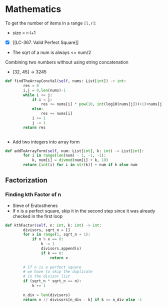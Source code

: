 ---
---
# Mathematics

To get the number of items in a range ``[l,r]``: 
- size = r-l+1

- [x] [[LC-367. Valid Perfect Square]] 
- The sqrt of a num is always <= num/2

Combining two numbers without using string concatenation
- [32, 45] -> 3245
```python
def findTheArrayConcVal(self, nums: List[int]) -> int:
        res = 0
        i,j = 0,len(nums)-1
        while i <= j:
            if i < j:
                res += nums[i] * pow(10, int(log10(nums[j]))+1)+nums[j]
            else:
                res += nums[i]
            i += 1
            j -= 1
        return res
            
```

- Add two integers into array form
```python
def addToArrayForm(self, num: List[int], k: int) -> List[int]:
        for i in range(len(num) - 1, -1, -1):
            k, num[i] = divmod(num[i] + k, 10)
        return [int(i) for i in str(k)] + num if k else num
```


## Factorization

### Finding kth Factor of n
- Sieve of Eratosthenes
- If n is a perfect square, skip it in the second step since it was already checked in the first loop

```python
def kthFactor(self, n: int, k: int) -> int:
        divisors, sqrt_n = []
        for x in range(1, sqrt_n + 1):
            if n % x == 0:
                k -= 1
                divisors.append(x)
                if k == 0:
                    return x
        
        # If n is a perfect square
        # we have to skip the duplicate 
        # in the divisor list
        if (sqrt_n * sqrt_n == n):
            k += 1
                
        n_div = len(divisors)
        return n // divisors[n_div - k] if k <= n_div else -1
```